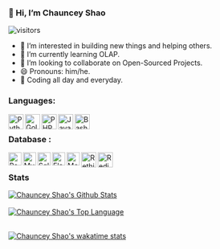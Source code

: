 ### 👋 Hi, I’m Chauncey Shao

![visitors](https://visitor-badge.laobi.icu/badge?page_id=changcheng-shao)

- 👀 I’m interested in building new things and helping others.
- 🌱 I’m currently learning OLAP.
- 💞️ I’m looking to collaborate on Open-Sourced Projects.
- 😄 Pronouns: him/he.
- 🤟 Coding all day and everyday.


### Languages:
<img align="left" alt="Python" width="30px" src="https://img.icons8.com/color/48/000000/python.png" />
<img align="left" alt="Golang" width="30px" src="https://img.icons8.com/color/48/000000/golang.png" />
<img align="left" alt="PHP" width="30px" src="https://img.icons8.com/officel/16/000000/php-logo.png" />
<img align="left" alt="Javascript" width="30px" src="https://img.icons8.com/color/48/000000/javascript.png" />
<img align="left" alt="Bash script" width="30px" src="https://camo.githubusercontent.com/5a76ab68c90df7ecccdeac83138c8f7c62c7f3a4/687474703a2f2f69636f6e732e69636f6e617263686976652e636f6d2f69636f6e732f616c65636976652f666c6174776f6b656e2f3531322f417070732d5465726d696e616c2d50632d3130342d69636f6e2e706e67" />
<br />

### Database :
<img align="left" alt="PostgreSQL" width="26px" src="https://img.icons8.com/color/48/000000/postgreesql.png" />
<img align="left" alt="Mysql" width="26px" src="https://cdn.iconscout.com/icon/free/png-512/mysql-19-1174939.png" />
<img align="left" alt="Sql server" width="26px" src="https://img.icons8.com/color/48/000000/microsoft-sql-server.png" />
<img align="left" alt="Elasticsearch" width="26px" src="https://img.icons8.com/color/48/000000/elasticsearch.png" />
<img align="left" alt="MongoDB" width="26px" src="https://img.icons8.com/color/48/000000/mongodb.png" />
<img align="left" alt="RethinkDB" width="30px" src="https://encrypted-tbn0.gstatic.com/images?q=tbn%3AANd9GcQo2zIEv12-NJkXbA03sNBYBipBdm5p6jXY2A&usqp=CAU" />
<img align="left" alt="Redis" width="30px" src="https://img.icons8.com/color/48/000000/redis.png" />
<br />

### Stats
<a href="#stats" align="center">
    <img align="center" alt="Chauncey Shao's Github Stats" src="https://github-readme-stats.vercel.app/api?username=changcheng-shao&count_private=true&show_icons=true&include_all_commits=true&show_owner=true"/>
</a>
<br />

<br />
<a href="#stats" align="center">
    <img align="center" alt="Chauncey Shao's Top Language" src="https://gh-readme-stats.krish-the-dev.vercel.app/api/top-langs/?username=changcheng-shao" />
</a>
<br />

<br />

[![Chauncey Shao's wakatime stats](https://github-readme-stats.vercel.app/api/wakatime?username=changcheng-shao)](https://github.com/anuraghazra/github-readme-stats)






